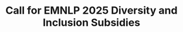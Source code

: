 ---
title: Call for EMNLP 2025 Diversity and Inclusion Subsidies
layout: single
permalink: /calls/subsidies/
sidebar: 
    nav: "calls"
toc: true
toc_sticky: true
---